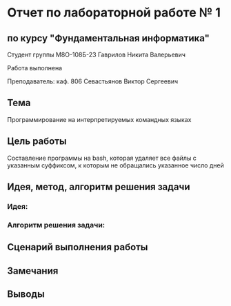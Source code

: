 # Отчет по лабораторной работе № 1
## по курсу "Фундаментальная информатика"

Студент группы M8О-108Б-23 Гаврилов Никита Валерьевич

Работа выполнена

Преподаватель: каф. 806 Севастьянов Виктор Сергеевич

## Тема
Программирование на интерпретируемых командных языках

## Цель работы
Составление программы на bash, которая удаляет все файлы с указанным суффиксом, к которым не обращались указанное число дней

## Идея, метод, алгоритм решения задачи
### Идея:


### Алгоритм решения задачи:


## Сценарий выполнения работы
  

## Замечания

## Выводы
